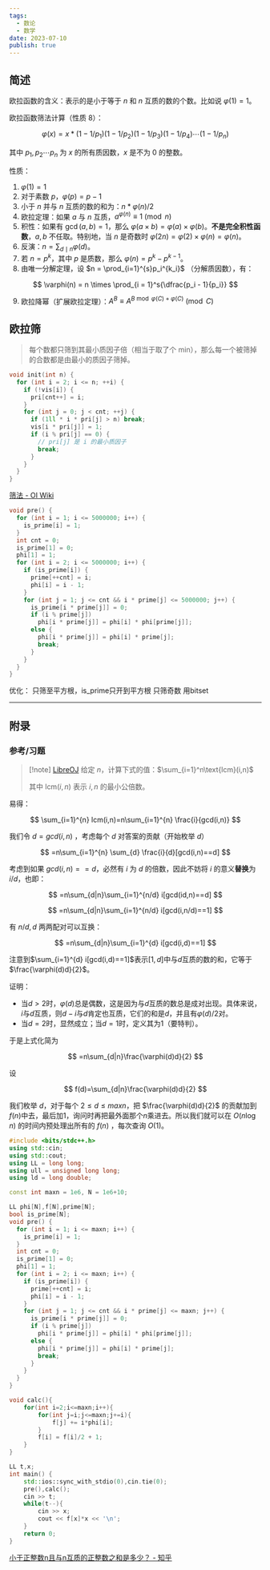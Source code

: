 ```yaml
---
tags:
  - 数论
  - 数学
date: 2023-07-10
publish: true
---
```


## 简述

欧拉函数的含义：表示的是小于等于 $n$ 和 $n$ 互质的数的个数。比如说 $\varphi(1) = 1$。

欧拉函数筛法计算（性质 8）：

$$
\varphi(x)=x*(1-1/p_1)(1-1/p_2)(1-1/p_3)(1-1/p_4)\cdots(1-1/p_n)
$$

其中 $p_1, p_2\cdots p_n$ 为 $x$ 的所有质因数，$x$ 是不为 0 的整数。

性质：
1. $\varphi(1)=1$
2. 对于素数 $p$，$\varphi(p)=p-1$
3. 小于 $n$ 并与 $n$ 互质的数的和为：$n * \varphi(n) / 2$
4. 欧拉定理：如果 $a$ 与 $n$ 互质，$a^{\varphi(n)} \equiv 1 \pmod n$
5. 积性：如果有 $\gcd(a, b) = 1$，那么 $\varphi(a \times b) = \varphi(a) \times \varphi(b)$。**不是完全积性函数**，$a,b$ 不任取。特别地，当 $n$ 是奇数时 $\varphi(2n) = \varphi(2) \times \varphi(n) = \varphi(n)$。
6. 反演：$n = \sum_{d \mid n}{\varphi(d)}$。
7. 若 $n = p^k$，其中 $p$ 是质数，那么 $\varphi(n) = p^k - p^{k - 1}$。
8. 由唯一分解定理，设 $n = \prod_{i=1}^{s}p_i^{k_i}$ （分解质因数），有：

$$
\varphi(n) = n \times \prod_{i = 1}^s{\dfrac{p_i - 1}{p_i}}
$$

9. 欧拉降幂（扩展欧拉定理）：$A^{B} \equiv A^{B\bmod\varphi(C)+\varphi(C)}\pmod{C}$

## 欧拉筛
> 每个数都只筛到其最小质因子倍（相当于取了个 min），那么每一个被筛掉的合数都是由最小的质因子筛掉。
```cpp
void init(int n) {
  for (int i = 2; i <= n; ++i) {
    if (!vis[i]) {
      pri[cnt++] = i;
    }
    for (int j = 0; j < cnt; ++j) {
      if (1ll * i * pri[j] > n) break;
      vis[i * pri[j]] = 1;
      if (i % pri[j] == 0) {
        // pri[j] 是 i 的最小质因子
        break;
      }
    }
  }
}
```

[筛法 - OI Wiki](https://oi-wiki.org/math/number-theory/sieve/#%E7%AD%9B%E6%B3%95%E6%B1%82%E6%AC%A7%E6%8B%89%E5%87%BD%E6%95%B0)

```cpp
void pre() {
  for (int i = 1; i <= 5000000; i++) {
    is_prime[i] = 1;
  }
  int cnt = 0;
  is_prime[1] = 0;
  phi[1] = 1;
  for (int i = 2; i <= 5000000; i++) {
    if (is_prime[i]) {
      prime[++cnt] = i;
      phi[i] = i - 1;
    }
    for (int j = 1; j <= cnt && i * prime[j] <= 5000000; j++) {
      is_prime[i * prime[j]] = 0;
      if (i % prime[j])
        phi[i * prime[j]] = phi[i] * phi[prime[j]];
      else {
        phi[i * prime[j]] = phi[i] * prime[j];
        break;
      }
    }
  }
}
```


优化：
只筛至平方根，is_prime只开到平方根
只筛奇数
用bitset



---
## 附录

### 参考/习题

> [!note] [LibreOJ](https://loj.ac/p/6375)
> 给定 $n$，计算下式的值：$\sum_{i=1}^n\text{lcm}(i,n)$
>
> 其中 $\text{lcm}(i,n)$ 表示 $i,n$ 的最小公倍数。

易得：

$$
\sum_{i=1}^{n} lcm(i,n)=n\sum_{i=1}^{n} \frac{i}{gcd(i,n)}
$$

我们令 $d=gcd(i,n)$ ，考虑每个 $d$ 对答案的贡献（开始枚举 $d$）

$$
=n\sum_{i=1}^{n} \sum_{d} \frac{i}{d}[gcd(i,n)==d]
$$

考虑到如果 $gcd(i,n)==d$，必然有 $i$ 为 $d$ 的倍数，因此不妨将 $i$ 的意义**替换**为 $i/d$，也即：

$$
=n\sum_{d|n}\sum_{i=1}^{n/d} i[gcd(id,n)==d]
$$


$$
=n\sum_{d|n}\sum_{i=1}^{n/d} i[gcd(i,n/d)==1]
$$

有 $n/d,d$ 两两配对可以互换：

$$
=n\sum_{d|n}\sum_{i=1}^{d} i[gcd(i,d)==1]
$$

注意到$\sum_{i=1}^{d} i[gcd(i,d)==1]$表示$[1,d]$中与$d$互质的数的和，它等于$\frac{\varphi(d)d}{2}$。

证明：

- 当$d>2$时，$\varphi(d)$总是偶数，这是因为与$d$互质的数总是成对出现。具体来说，$i$与$d$互质，则$d-i$与$d$肯定也互质，它们的和是$d$，并且有$\varphi(d)/2$对。
- 当$d=2$时，显然成立；当$d=1$时，定义其为$1$（要特判）。

于是上式化简为

$$
=n\sum_{d|n}\frac{\varphi(d)d}{2}
$$

设

$$
f(d)=\sum_{d|n}\frac{\varphi(d)d}{2}
$$

我们枚举 $d$，对于每个 $2\le d\le maxn$，把 $\frac{\varphi(d)d}{2}$ 的贡献加到$f(n)$中去，最后加1，询问时再把最外面那个$n$乘进去。所以我们就可以在 $O(n\log n)$ 的时间内预处理出所有的 $f(n)$ ，每次查询 $O(1)$。

```cpp
#include <bits/stdc++.h>
using std::cin;
using std::cout;
using LL = long long;
using ull = unsigned long long;
using ld = long double;

const int maxn = 1e6, N = 1e6+10;

LL phi[N],f[N],prime[N];
bool is_prime[N];
void pre() {
  for (int i = 1; i <= maxn; i++) {
    is_prime[i] = 1;
  }
  int cnt = 0;
  is_prime[1] = 0;
  phi[1] = 1;
  for (int i = 2; i <= maxn; i++) {
    if (is_prime[i]) {
      prime[++cnt] = i;
      phi[i] = i - 1;
    }
    for (int j = 1; j <= cnt && i * prime[j] <= maxn; j++) {
      is_prime[i * prime[j]] = 0;
      if (i % prime[j])
        phi[i * prime[j]] = phi[i] * phi[prime[j]];
      else {
        phi[i * prime[j]] = phi[i] * prime[j];
        break;
      }
    }
  }
}

void calc(){
	for(int i=2;i<=maxn;i++){
		for(int j=i;j<=maxn;j+=i){
			f[j] += i*phi[i];
		}
		f[i] = f[i]/2 + 1;
	}
}

LL t,x;
int main() {
	std::ios::sync_with_stdio(0),cin.tie(0);
	pre(),calc();
	cin >> t;
	while(t--){
		cin >> x;
		cout << f[x]*x << '\n';
	}
	return 0;
}
```

[小于正整数n且与n互质的正整数之和是多少？ - 知乎](https://www.zhihu.com/question/441796368)